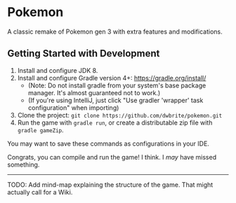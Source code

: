 # Pokemon

A classic remake of Pokemon gen 3 with extra features and modifications.

## Getting Started with Development

1. Install and configure JDK 8.
2. Install and configure Gradle version 4+: https://gradle.org/install/
    * (Note: Do not install gradle from your system's base package manager. It's almost guaranteed not to work.)
    * (If you're using IntelliJ, just click "Use gradler 'wrapper' task configuration" when importing)
3. Clone the project: `git clone https://github.com/dwbrite/pokemon.git`
4. Run the game with `gradle run`, or
create a distributable zip file with `gradle gameZip`.

You may want to save these commands as configurations in your IDE.

Congrats, you can compile and run the game!
I think. I *may* have missed something.

___

TODO: Add mind-map explaining the structure of the game.
That might actually call for a Wiki.
